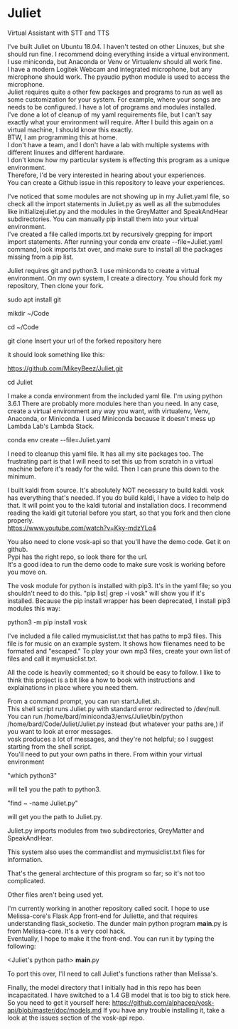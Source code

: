 # Juliet

Virtual Assistant with STT and TTS

I've built Juliet on Ubuntu 18.04.
I haven't tested on other Linuxes, but she should run fine.
I recommend doing everything inside a virtual environment.  
I use miniconda, but Anaconda or Venv or Virtualenv should all work fine.  
I have a modern Logitek Webcam and integrated microphone, but any microphone should work.
The pyaudio python module is used to access the microphone.  
Juliet requires quite a other few packages and programs to run as well as some customization for your system. 
For example, where your songs are needs to be configured. 
I have a lot of programs and modules installed.  
I've done a lot of cleanup of my yaml requirements file, but I can't say exactly what your environment will require.
After I build this again on a virtual machine, I should know this exactly.  
BTW, I am programming this at home.  
I don't have a team, and I don't have a lab with multiple systems with different linuxes and different hardware.  
I don't know how my particular system is effecting this program as a unique environment.  
Therefore, I'd be very interested in hearing about your experiences.  
You can create a Github issue in this repository to leave your experiences.  

I've noticed that some modules are not showing up in my Juliet.yaml file, 
so check all the import statements in Juliet.py as well as all the submodules like initializejuliet.py 
and the modules in the GreyMatter and SpeakAndHear subdirectories. 
You can manually pip install them into your virtual environment.  
I've created a file called imports.txt by recursively grepping for import import statements.
After running your conda env create --file=Juliet.yaml command, 
look imports.txt over, and make sure to install all the packages missing from a pip list.

Juliet requires git and python3. I use miniconda to create a virtual environment. On my own system, I create a directory.  You should fork my repository,  Then clone your fork. 
  
   sudo apt install git
  
   mikdir ~/Code
   
   cd ~/Code
   
   git clone Insert your url of the forked repository here  
  
   it should look something like this:  
  
  https://github.com/MikeyBeez/Juliet.git
  
  cd Juliet

I make a conda environment from the included yaml file. I'm using python 3.6.1  There are probably more modules here than you need.  In any case, create a virtual environment any way you want, with virtualenv, Venv, Anaconda, or Miniconda.  I used Miniconda because it doesn't mess up Lambda Lab's Lambda Stack. 
  
  conda env create --file=Juliet.yaml
  
I need to cleanup this yaml file.  It has all my site packages too.
The frustrating part is that I will need to set this up from scratch in a virtual machine before it's ready for the wild.  Then I can prune this down to the minimum.   

I built kaldi from source.  It's absolutely NOT necessary to build kaldi. vosk has everything that's needed.  If you do build kaldi, I have a video to help do that.  It will point you to the kaldi tutorial and installation docs.  I recommend reading the kaldi git tutorial before you start, so that you fork and then clone properly.  
https://www.youtube.com/watch?v=Kky-mdzYLq4

You also need to clone vosk-api so that you'll have the demo code.  Get it on github.  
Pypi has the right repo, so look there for the url.  
It's a good idea to run the demo code to make sure vosk is working before you move on.   

The vosk module for python is installed with pip3.  It's in the yaml file; so you shouldn't need to do this.  "pip list| grep -i vosk"  will show you if it's installed.  Because the pip install wrapper has been deprecated, I install pip3 modules this way: 

python3 -m pip install vosk

I've included a file called mymusiclist.txt that has paths to mp3 files.  This file is for music on an example system.  It shows how filenames need to be formated and "escaped."  To play your own mp3 files, create your own list of files and call it mymusiclist.txt.   

All the code is heavily commented; so it should be easy to follow.  I like to think this project is a bit like a how to book with instructions and explainations in place where you need them.


From a command prompt, you can run startJuliet.sh.  
This shell script runs Juliet.py with standard error redirected to /dev/null.  
You can run /home/bard/miniconda3/envs/Juliet/bin/python /home/bard/Code/Juliet/Juliet.py 
instead (but whatever your paths are,) if you want to look at error messages.  
vosk produces a lot of messages, and they're not helpful; 
so I suggest starting from the shell script.  
You'll need to put your own paths in there. From within your virtual environment 

"which python3" 

will tell you the path to python3.  

"find ~ -name Juliet.py" 

will get you the path to Juliet.py.

Juliet.py imports modules from two subdirectories,
GreyMatter and SpeakAndHear.

This system also uses the commandlist and mymusiclist.txt files for information.

That's the general archtecture of this program so far; so it's not too complicated.  

Other files aren't being used yet.  

I'm currently working in another repository called socit.  I hope to use Melissa-core's Flask App front-end for Juliette, and that requires understanding flask_socketio.  The dunder main python program __main__.py is from Melissa-core.  It's a very cool hack.  
Eventually, I hope to make it the front-end.  You can run it by typing the following: 

<Juliet's python path> __main__.py  

To port this over, I'll need to call Juliet's functions rather than Melissa's.   

Finally, the model directory that I initially had in this repo has been incapacitated.
I have switched to a 1.4 GB model that is too big to stick here.
So you need to get it yourself here:  https://github.com/alphacep/vosk-api/blob/master/doc/models.md
If you have any trouble installing it, take a look at the issues section of the vosk-api repo.    


